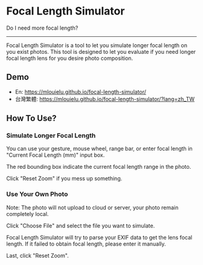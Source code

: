# Focal Length Simulator

Do I need more focal length?

---

Focal Length Simulator is a tool to let you simulate longer focal
length on you exist photos. This tool is designed to let you evaluate
if you need longer focal length lens for you desire photo composition.

## Demo

* En: https://mlouielu.github.io/focal-length-simulator/
* 台灣繁體: https://mlouielu.github.io/focal-length-simulator/?lang=zh_TW

## How To Use?

### Simulate Longer Focal Length

You can use your gesture, mouse wheel, range bar, or enter focal
length in "Current Focal Length (mm)" input box.

The red bounding box indicate the current focal length range in the
photo.

Click "Reset Zoom" if you mess up something.

### Use Your Own Photo

Note: The photo will not upload to cloud or server, your photo remain
completely local.

Click "Choose File" and select the file you want to simulate.

Focal Length Simulator will try to parse your EXIF data to get the
lens focal length. If it failed to obtain focal length, please enter
it manually.

Last, click "Reset Zoom".

